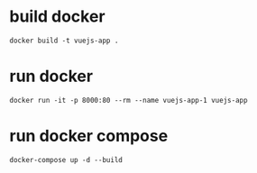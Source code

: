 # build docker
```docker build -t vuejs-app .```

# run docker
```docker run -it -p 8000:80 --rm --name vuejs-app-1 vuejs-app```

# run docker compose
```docker-compose up -d --build```
